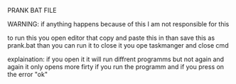 PRANK BAT FILE

WARNING: if anything happens because of this I am not responsible for this


to run this
you open editor that copy and paste this in than save this as prank.bat than you can run it to
close it you ope taskmanger and close cmd

explaination: if you open it it will run diffrent programms but not again and again it only opens more firty if you run the programm and if you press on the error "ok"
